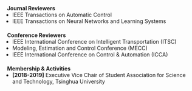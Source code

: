 
<h4 style="margin:0 10px 0;">Journal Reviewers</h4>

<ul style="margin:0 0 20px;">
  <li> IEEE Transactions on Automatic Control </li>
  <li> IEEE Transactions on Neural Networks and Learning Systems </li>
</ul>

<h4 style="margin:0 10px 0;">Conference Reviewers</h4>

<ul style="margin:0 0 20px;">
  <li> IEEE International Conference on Intelligent Transportation (ITSC) </li>
  <li> Modeling, Estimation and Control Conference (MECC) </li>
  <li> IEEE International Conference on Control & Automation (ICCA) </li>
</ul>

<h4 style="margin:0 10px 0;">Membership & Activities</h4>

<ul style="margin:0 0 20px;">
  <li><strong>[2018-2019]</strong> Executive Vice Chair of Student Association for Science and Technology, Tsinghua University</li>
</ul>
